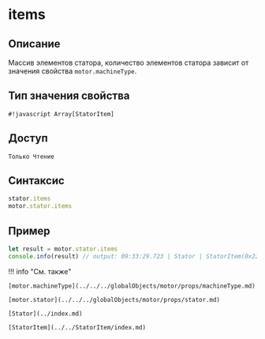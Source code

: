 # items

## Описание
Массив элементов статора, количество элементов статора зависит от значения свойства `motor.machineType`.

## Тип значения свойства
`#!javascript Array[StatorItem]`

## Доступ
`Только Чтение`

## Синтаксис
```javascript
stator.items
motor.stator.items
```

## Пример
```javascript linenums="1"
let result = motor.stator.items
console.info(result) // output: 09:33:29.723 | Stator | StatorItem(0x22591e173c0, "statorItem1"),StatorItem(0x22591e174c0, "statorItem2"),StatorItem(0x22591e168c0, "statorItem3")
```

!!! info "См. также"

    [motor.machineType](../../../globalObjects/motor/props/machineType.md)

    [motor.stator](../../../globalObjects/motor/props/stator.md)

    [Stator](../index.md)

    [StatorItem](../../StatorItem/index.md)

